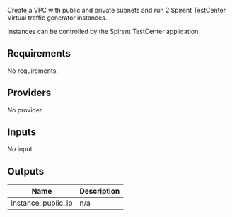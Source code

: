 
Create a VPC with public and private subnets and run 2 Spirent TestCenter Virtual traffic generator instances.


Instances can be controlled by the Spirent TestCenter application.

<!-- BEGINNING OF PRE-COMMIT-TERRAFORM DOCS HOOK -->
## Requirements

No requirements.

## Providers

No provider.

## Inputs

No input.

## Outputs

| Name | Description |
|------|-------------|
| instance\_public\_ip | n/a |

<!-- END OF PRE-COMMIT-TERRAFORM DOCS HOOK -->

